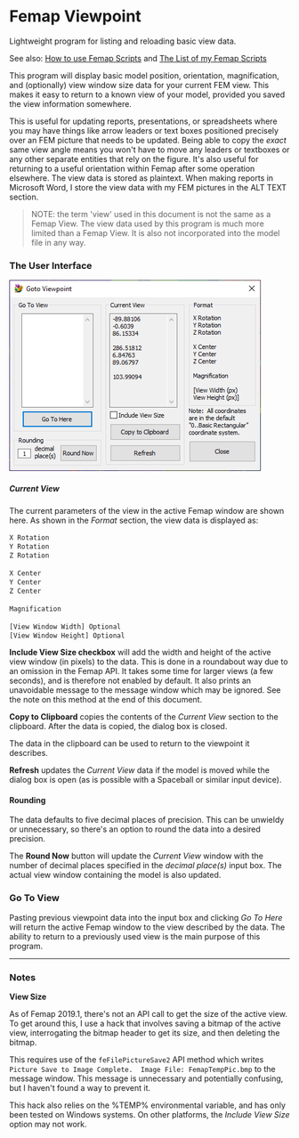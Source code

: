# Femap Viewpoint
Lightweight program for listing and reloading basic view data.

See also: [How to use Femap Scripts](https://github.com/aaronjasso/How_to_use_Femap_Scripts) and [The List of my Femap Scripts](https://github.com/aaronjasso/My-Femap-Scripts)

This program will display basic model position, orientation, magnification, and (optionally) view window size data for your current FEM view. This makes it easy to return to a known view of your model, provided you saved the view information somewhere.

This is useful for updating reports, presentations, or spreadsheets where you may have things like arrow leaders or text boxes positioned precisely over an FEM picture that needs to be updated. Being able to copy the _exact_ same view angle means you won't have to move any leaders or textboxes or any other separate entities that rely on the figure. It's also useful for returning to a useful orientation within Femap after some operation elsewhere. The view data is stored as plaintext. When making reports in Microsoft Word, I store the view data with my FEM pictures in the ALT TEXT section.

>NOTE: the term 'view' used in this document is not the same as a Femap View. The view data used by this program is much more limited than a Femap View. It is also not incorporated into the model file in any way.

### The User Interface
![Viewpoint](images/viewpoint.png)

##### Current View
 The current parameters of the view in the active Femap window are shown here. As shown in the _Format_ section, the view data is displayed as:
 ```
 X Rotation
 Y Rotation
 Z Rotation
 
 X Center
 Y Center
 Z Center
 
 Magnification
 
 [View Window Width] Optional
 [View Window Height] Optional
 ```
 
**Include View Size checkbox** will add the width and height of the active view window (in pixels) to the data. This is done in a roundabout way due to an omission in the Femap API. It takes some time for larger views (a few seconds), and is therefore not enabled by default. It also prints an unavoidable message to the message window which may be ignored. See the note on this method at the end of this document.

**Copy to Clipboard** copies the contents of the _Current View_ section to the clipboard. After the data is copied, the dialog box is closed.

The data in the clipboard can be used to return to the viewpoint it describes.

**Refresh** updates the _Current View_ data if the model is moved while the dialog box is open (as is possible with a Spaceball or similar input device).

#### Rounding
The data defaults to five decimal places of precision. This can be unwieldy or unnecessary, so there's an option to round the data into a desired precision.

The **Round Now** button will update the _Current View_ window with the number of decimal places specified in the _decimal place(s)_ input box. The actual view window containing the model is also updated.

### Go To View
Pasting previous viewpoint data into the input box and clicking _Go To Here_ will return the active Femap window to the view described by the data. The ability to return to a previously used view is the main purpose of this program.

---

### Notes

**View Size**

As of Femap 2019.1, there's not an API call to get the size of the active view. To get around this, I use a hack that involves saving a bitmap of the active view, interrogating the bitmap header to get its size, and then deleting the bitmap.

This requires use of the `feFilePictureSave2` API method which writes `Picture Save to Image Complete.  Image File: FemapTempPic.bmp` to the message window. This message is unnecessary and potentially confusing, but I haven't found a way to prevent it.

This hack also relies on the %TEMP% environmental variable, and has only been tested on Windows systems. On other platforms, the _Include View Size_ option may not work.
